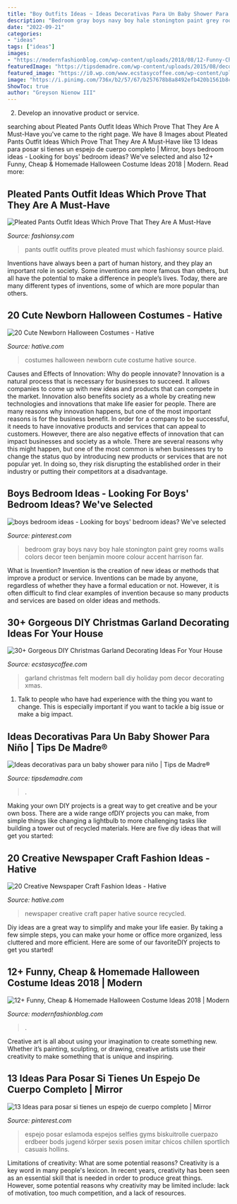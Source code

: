 ```yaml
---
title: "Boy Outfits Ideas ~ Ideas Decorativas Para Un Baby Shower Para Niño"
description: "Bedroom gray boys navy boy hale stonington paint grey rooms walls colors decor teen benjamin moore colour accent harrison far"
date: "2022-09-21"
categories:
- "ideas"
tags: ["ideas"]
images:
- "https://modernfashionblog.com/wp-content/uploads/2018/08/12-Funny-Cheap-Homemade-Halloween-Costume-Ideas-2018-13.jpg"
featuredImage: "https://tipsdemadre.com/wp-content/uploads/2015/08/decoracion-baby-shower-nino.jpg"
featured_image: "https://i0.wp.com/www.ecstasycoffee.com/wp-content/uploads/2017/11/Modern-Christmas-Felt-Ball-Garland.jpg?resize=564%2C846"
image: "https://i.pinimg.com/736x/b2/57/67/b257678b8a8492efb420b1561b8c25f5--gray-boys-rooms-gray-living-rooms.jpg"
ShowToc: true
author: "Greyson Nienow III"
---
```



2. Develop an innovative product or service.

	

		
searching about Pleated Pants Outfit Ideas Which Prove That They Are A Must-Have you've came to the right page. We have 8 Images about Pleated Pants Outfit Ideas Which Prove That They Are A Must-Have like 13 Ideas para posar si tienes un espejo de cuerpo completo | Mirror, boys bedroom ideas - Looking for boys&#039; bedroom ideas? We&#039;ve selected and also 12+ Funny, Cheap &amp; Homemade Halloween Costume Ideas 2018 | Modern. Read more:
		
    
## Pleated Pants Outfit Ideas Which Prove That They Are A Must-Have

<img loading=lazy src="http://fashionsy.com/wp-content/uploads/2018/02/plaid-pants-outfits-6-.jpg" onerror="this.onerror=null;this.src='https://tse3.mm.bing.net/th?id=OIP.1cxMRvoIdGJnMDP-4e8gYgHaL0&amp;pid=15.1';" alt="Pleated Pants Outfit Ideas Which Prove That They Are A Must-Have">

_Source: fashionsy.com_

>pants outfit outfits prove pleated must which fashionsy source plaid. 

	

Inventions have always been a part of human history, and they play an important role in society. Some inventions are more famous than others, but all have the potential to make a difference in people’s lives. Today, there are many different types of inventions, some of which are more popular than others.

    
## 20 Cute Newborn Halloween Costumes - Hative

<img loading=lazy src="https://hative.com/wp-content/uploads/2014/10/newborn-halloween-costumes/6-newborn-halloween-costume-ideas.jpg" onerror="this.onerror=null;this.src='https://tse1.mm.bing.net/th?id=OIP._VvqnfuEI0Dr06Pg_QtiMgHaKK&amp;pid=15.1';" alt="20 Cute Newborn Halloween Costumes - Hative">

_Source: hative.com_

>costumes halloween newborn cute costume hative source. 

	

Causes and Effects of Innovation: Why do people innovate?
Innovation is a natural process that is necessary for businesses to succeed. It allows companies to come up with new ideas and products that can compete in the market. Innovation also benefits society as a whole by creating new technologies and innovations that make life easier for people. There are many reasons why innovation happens, but one of the most important reasons is for the business benefit. In order for a company to be successful, it needs to have innovative products and services that can appeal to customers. However, there are also negative effects of innovation that can impact businesses and society as a whole. There are several reasons why this might happen, but one of the most common is when businesses try to change the status quo by introducing new products or services that are not popular yet. In doing so, they risk disrupting the established order in their industry or putting their competitors at a disadvantage.

    
## Boys Bedroom Ideas - Looking For Boys&#039; Bedroom Ideas? We&#039;ve Selected

<img loading=lazy src="https://i.pinimg.com/736x/b2/57/67/b257678b8a8492efb420b1561b8c25f5--gray-boys-rooms-gray-living-rooms.jpg" onerror="this.onerror=null;this.src='https://tse4.mm.bing.net/th?id=OIP.t3wIb2SRN3arwPi4R5sd4wHaLE&amp;pid=15.1';" alt="boys bedroom ideas - Looking for boys&#039; bedroom ideas? We&#039;ve selected">

_Source: pinterest.com_

>bedroom gray boys navy boy hale stonington paint grey rooms walls colors decor teen benjamin moore colour accent harrison far. 

	

What is Invention?
Invention is the creation of new ideas or methods that improve a product or service. Inventions can be made by anyone, regardless of whether they have a formal education or not. However, it is often difficult to find clear examples of invention because so many products and services are based on older ideas and methods.

    
## 30+ Gorgeous DIY Christmas Garland Decorating Ideas For Your House

<img loading=lazy src="https://i0.wp.com/www.ecstasycoffee.com/wp-content/uploads/2017/11/Modern-Christmas-Felt-Ball-Garland.jpg?resize=564%2C846" onerror="this.onerror=null;this.src='https://tse2.mm.bing.net/th?id=OIP.FS0siO83JjynedYzU3Ql7AHaLH&amp;pid=15.1';" alt="30+ Gorgeous DIY Christmas Garland Decorating Ideas For Your House">

_Source: ecstasycoffee.com_

>garland christmas felt modern ball diy holiday pom decor decorating xmas. 

	

1. Talk to people who have had experience with the thing you want to change. This is especially important if you want to tackle a big issue or make a big impact.

    
## Ideas Decorativas Para Un Baby Shower Para Niño | Tips De Madre®

<img loading=lazy src="https://tipsdemadre.com/wp-content/uploads/2015/08/decoracion-baby-shower-nino.jpg" onerror="this.onerror=null;this.src='https://tse4.mm.bing.net/th?id=OIP.aG_ADwNkl5pMdapeyTTfEQHaLI&amp;pid=15.1';" alt="Ideas decorativas para un baby shower para niño | Tips de Madre®">

_Source: tipsdemadre.com_

>. 

	

Making your own DIY projects is a great way to get creative and be your own boss. There are a wide range ofDIY projects you can make, from simple things like changing a lightbulb to more challenging tasks like building a tower out of recycled materials. Here are five diy ideas that will get you started: 

    
## 20 Creative Newspaper Craft Fashion Ideas - Hative

<img loading=lazy src="https://hative.com/wp-content/uploads/2014/10/newspaper-craft-fashion-ideas/14-creative-newspaper-craft-fashion-ideas.jpg" onerror="this.onerror=null;this.src='https://tse1.mm.bing.net/th?id=OIP.LGUML7UIRXT0iilHjTsgxQHaLH&amp;pid=15.1';" alt="20 Creative Newspaper Craft Fashion Ideas - Hative">

_Source: hative.com_

>newspaper creative craft paper hative source recycled. 

	

Diy ideas are a great way to simplify and make your life easier. By taking a few simple steps, you can make your home or office more organized, less cluttered and more efficient. Here are some of our favoriteDIY projects to get you started!

    
## 12+ Funny, Cheap &amp; Homemade Halloween Costume Ideas 2018 | Modern

<img loading=lazy src="https://modernfashionblog.com/wp-content/uploads/2018/08/12-Funny-Cheap-Homemade-Halloween-Costume-Ideas-2018-13.jpg" onerror="this.onerror=null;this.src='https://tse1.mm.bing.net/th?id=OIP.Sc0gCTtOHyvynAWbmrUgIQHaML&amp;pid=15.1';" alt="12+ Funny, Cheap &amp; Homemade Halloween Costume Ideas 2018 | Modern">

_Source: modernfashionblog.com_

>. 

	

Creative art is all about using your imagination to create something new. Whether it’s painting, sculpting, or drawing, creative artists use their creativity to make something that is unique and inspiring.

    
## 13 Ideas Para Posar Si Tienes Un Espejo De Cuerpo Completo | Mirror

<img loading=lazy src="https://i.pinimg.com/736x/f0/ec/4e/f0ec4ed73716ec845043378625312d99.jpg" onerror="this.onerror=null;this.src='https://tse3.mm.bing.net/th?id=OIP.EHshNIIqWAkxALXft31GVgHaOk&amp;pid=15.1';" alt="13 Ideas para posar si tienes un espejo de cuerpo completo | Mirror">

_Source: pinterest.com_

>espejo posar eslamoda espejos selfies gyms biskuitrolle cuerpazo erdbeer bods jugend körper sexis posen imitar chicos chillen sportlich casuais hollins. 

	

Limitations of creativity: What are some potential reasons?
Creativity is a key word in many people's lexicon. In recent years, creativity has been seen as an essential skill that is needed in order to produce great things. However, some potential reasons why creativity may be limited include: lack of motivation, too much competition, and a lack of resources.

